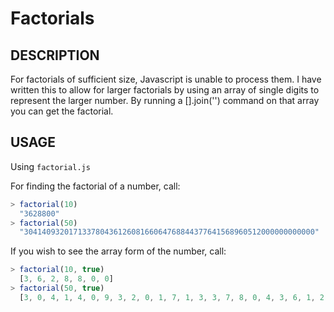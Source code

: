 Factorials
==========

## DESCRIPTION

For factorials of sufficient size, Javascript is unable to process them. I have written this to allow for larger factorials by using an array of single digits to represent the larger number. By running a [].join('') command on that array you can get the factorial.

## USAGE

Using `factorial.js`

For finding the factorial of a number, call:

```javascript
> factorial(10)
  "3628800"
> factorial(50)
  "30414093201713378043612608166064768844377641568960512000000000000"
```

If you wish to see the array form of the number, call:

```javascript
> factorial(10, true)
  [3, 6, 2, 8, 8, 0, 0]
> factorial(50, true)
  [3, 0, 4, 1, 4, 0, 9, 3, 2, 0, 1, 7, 1, 3, 3, 7, 8, 0, 4, 3, 6, 1, 2, 6, 0, 8, 1, 6, 6, 0, 6, 4, 7, 6, 8, 8, 4, 4, 3, 7, 7, 6, 4, 1, 5, 6, 8, 9, 6, 0, 5, 1, 2, 0, 0, 0, 0, 0, 0, 0, 0, 0, 0, 0, 0]
```